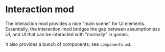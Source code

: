 
# Interaction mod

The interaction mod provides a nice "main scene" for UI elements.  
Essentially, the interaction-mod bridges the gap between assumptionless UI, and UI that can be interacted with "normally" in games.

It also provides a bunch of components; see `components.md`.

